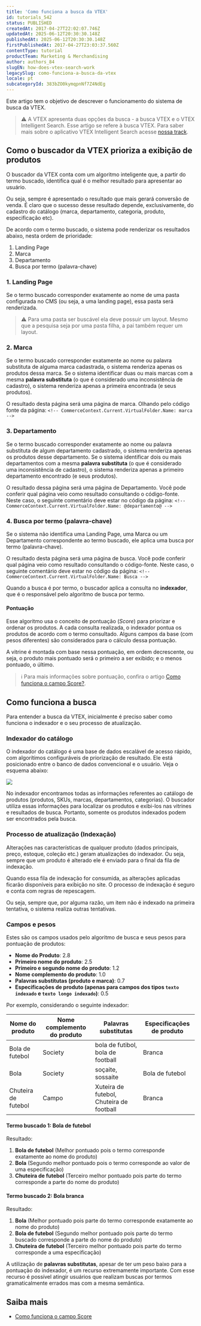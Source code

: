 ```yaml
---
title: 'Como funciona a busca da VTEX'
id: tutorials_542
status: PUBLISHED
createdAt: 2017-04-27T22:02:07.746Z
updatedAt: 2025-06-12T20:30:30.148Z
publishedAt: 2025-06-12T20:30:30.148Z
firstPublishedAt: 2017-04-27T23:03:37.560Z
contentType: tutorial
productTeam: Marketing & Merchandising
author: authors_84
slugEN: how-does-vtex-search-work
legacySlug: como-funciona-a-busca-da-vtex
locale: pt
subcategoryId: 383bZO0kymqpnNf7Z4NdEg
---
```


Este artigo tem o objetivo de descrever o funcionamento do sistema de busca da VTEX.

> ⚠️ A VTEX apresenta duas opções da busca - a busca VTEX e o VTEX Intelligent Search. Esse artigo se refere à busca VTEX. Para saber mais sobre o aplicativo VTEX Intelligent Search acesse <a href = "/pt/tracks/vtex-intelligent-search--19wrbB7nEQcmwzDPl1l4Cb">nossa track</a>.

## Como o buscador da VTEX prioriza a exibição de produtos

O buscador da VTEX conta com um algoritmo inteligente que, a partir do termo buscado, identifica qual é o melhor resultado para apresentar ao usuário.

Ou seja, sempre é apresentado o resultado que mais gerará conversão de venda. É claro que o sucesso desse resultado depende, exclusivamente, do cadastro do catálogo (marca, departamento, categoria, produto, especificação etc).

De acordo com o termo buscado, o sistema pode renderizar os resultados abaixo, nesta ordem de prioridade:
1. Landing Page
2. Marca
3. Departamento
4. Busca por termo (palavra-chave)

### 1. Landing Page

Se o termo buscado corresponder exatamente ao nome de uma pasta configurada no CMS (ou seja, a uma landing page), essa pasta será renderizada.

> ⚠️ Para uma pasta ser buscável ela deve possuir um layout. Mesmo que a pesquisa seja por uma pasta filha, a pai também requer um layout.

### 2. Marca

Se o termo buscado corresponder exatamente ao nome ou palavra substituta de alguma marca cadastrada, o sistema renderiza apenas os produtos dessa marca. Se o sistema identificar duas ou mais marcas com a mesma **palavra substituta** (o que é considerado uma inconsistência de cadastro), o sistema renderiza apenas a primeira encontrada (e seus produtos).

O resultado desta página será uma página de marca. Olhando pelo código fonte da página: `<!-- CommerceContext.Current.VirtualFolder.Name: marca -->`

### 3. Departamento

Se o termo buscado corresponder exatamente ao nome ou palavra substituta de algum departamento cadastrado, o sistema renderiza apenas os produtos desse departamento. Se o sistema identificar dois ou mais departamentos com a mesma **palavra substituta** (o que é considerado uma inconsistência de cadastro), o sistema renderiza apenas a primeiro departamento encontrado (e seus produtos).

O resultado dessa página será uma página de Departamento. Você pode conferir qual página veio como resultado consultando o código-fonte. Neste caso, o seguinte comentário deve estar no código da página: `<!-- CommerceContext.Current.VirtualFolder.Name: @departamento@ -->`

### 4. Busca por termo (palavra-chave)

Se o sistema não identifica uma Landing Page, uma Marca ou um Departamento correspondente ao termo buscado, ele aplica uma busca por termo (palavra-chave).

O resultado desta página será uma página de busca. Você pode conferir qual página veio como resultado consultando o código-fonte. Neste caso, o seguinte comentário deve estar no código da página: `<!-- CommerceContext.Current.VirtualFolder.Name: Busca -->`

Quando a busca é por termo, o buscador aplica a consulta no __indexador__, que é o responsável pelo algoritmo de busca por termo. 

#### Pontuação

Esse algoritmo usa o conceito de pontuação (_Score_) para priorizar e ordenar os produtos.
A cada consulta realizada, o indexador pontua os produtos de acordo com o termo consultado. Alguns campos da base (com pesos diferentes) são considerados para o cálculo dessa pontuação.

A vitrine é montada com base nessa pontuação, em ordem decrescente, ou seja, o produto mais pontuado será o primeiro a ser exibido; e o menos pontuado, o último.

> ℹ️ Para mais informações sobre pontuação, confira o artigo [Como funciona o campo Score?](/pt/tutorial/como-funciona-o-campo-score--1BUZC0mBYEEIUgeQYAKcae).

## Como funciona a busca

Para entender a busca da VTEX, inicialmente é preciso saber como funciona o indexador e o seu processo de atualização.

### Indexador do catálogo

O indexador do catálogo é uma base de dados escalável de acesso rápido, com algorítimos configuráveis de priorização de resultado. Ele está posicionado entre o banco de dados convencional e o usuário. Veja o esquema abaixo:

![](https://raw.githubusercontent.com/vtexdocs/help-center-content/refs/heads/main/docs/pt/tutorials/cat%C3%A1logo/busca/como-funciona-a-busca-da-vtex_1.png)

No indexador encontramos todas as informações referentes ao catálogo de produtos (produtos, SKUs, marcas, departamentos, categorias). O buscador utiliza essas informações para localizar os produtos e exibi-los nas vitrines e resultados de busca. Portanto, somente os produtos indexados podem ser encontrados pela busca.

### Processo de atualização (Indexação)

Alterações nas características de qualquer produto (dados principais, preço, estoque, coleção etc.) geram atualizações do indexador. Ou seja, sempre que um produto é alterado ele é enviado para o final da fila de indexação.

Quando essa fila de indexação for consumida, as alterações aplicadas ficarão disponíveis para exibição no site. O processo de indexação é seguro e conta com regras de repescagem. 

Ou seja, sempre que, por alguma razão, um item não é indexado na primeira tentativa, o sistema realiza outras tentativas.

### Campos e pesos

Estes são os campos usados pelo algoritmo de busca e seus pesos para pontuação de produtos:
- __Nome do Produto__: 2.8
- __Primeiro nome do produto__: 2.5
- __Primeiro e segundo nome do produto__: 1.2
- __Nome complemento do produto__: 1.0
- __Palavras substitutas (produto e marca)__: 0.7
- __Especificações de produto (apenas para campos dos tipos `texto indexado` e `texto longo indexado`)__: 0.5

Por exemplo, considerando o seguinte indexador:

| Nome do produto     | Nome complemento do produto	    | Palavras substitutas     | Especificações de produto     |
| ---------- | ---------- | ---------- | ---------- |
| Bola de futebol       | Society       | bola de futibol, bola de football       | Branca       |
| Bola       | Society       | soçaite, sossaite       | Bola de futebol       |
| Chuteira de futebol       | Campo       | Xuteira de futebol, Chuteira de football       | Branca       |

#### Termo buscado 1: Bola de futebol

Resultado:
1. **Bola de futebol** (Melhor pontuado pois o termo corresponde exatamente ao nome do produto)
2. **Bola** (Segundo melhor pontuado pois o termo corresponde ao valor de uma especificação)
3. **Chuteira de futebol** (Terceiro melhor pontuado pois parte do termo corresponde a parte do nome do produto)

#### Termo buscado 2: Bola branca

Resultado:
1. **Bola** (Melhor pontuado pois parte do termo corresponde exatamente ao nome do produto)
2. **Bola de futebol** (Segundo melhor pontuado pois parte do termo buscado corresponde a parte do nome do produto)
3. **Chuteira de futebol** (Terceiro melhor pontuado pois parte do termo corresponde a uma especificação)

A utilização de __palavras substitutas__, apesar de ter um peso baixo para a pontuação do indexador, é um recurso extremamente importante. Com esse recurso é possível atingir usuários que realizam buscas por termos gramaticalmente errados mas com a mesma semântica.

## Saiba mais
 - [Como funciona o campo Score](/pt/tutorial/como-funciona-o-campo-score--1BUZC0mBYEEIUgeQYAKcae) 

